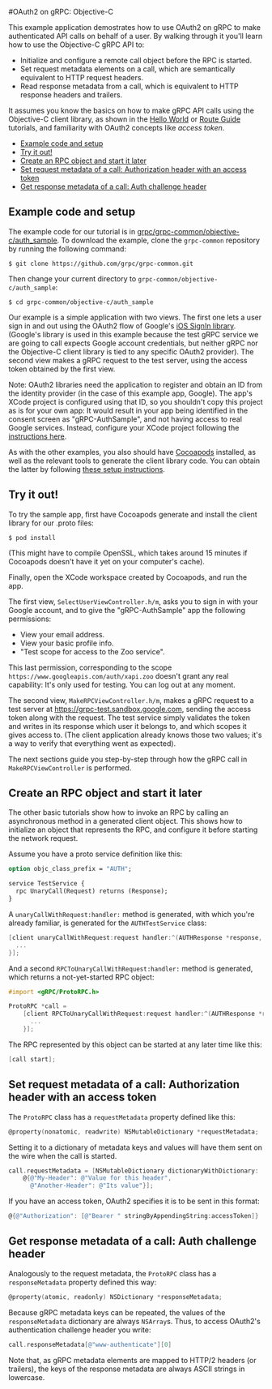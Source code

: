 #OAuth2 on gRPC: Objective-C

This example application demostrates how to use OAuth2 on gRPC to make authenticated API calls on
behalf of a user. By walking through it you'll learn how to use the Objective-C gRPC API to:

- Initialize and configure a remote call object before the RPC is started.
- Set request metadata elements on a call, which are semantically equivalent to HTTP request
headers.
- Read response metadata from a call, which is equivalent to HTTP response headers and trailers.

It assumes you know the basics on how to make gRPC API calls using the Objective-C client library,
as shown in the [Hello World](https://github.com/grpc/grpc-common/tree/master/objective-c/helloworld)
or [Route Guide](https://github.com/grpc/grpc-common/tree/master/objective-c/route_guide) tutorials,
and familiarity with OAuth2 concepts like _access token_.

- [Example code and setup](#setup)
- [Try it out!](#try)
- [Create an RPC object and start it later](#rpc-object)
- [Set request metadata of a call: Authorization header with an access token](#request-metadata)
- [Get response metadata of a call: Auth challenge header](#response-metadata)

<a name="setup"></a>
## Example code and setup

The example code for our tutorial is in [grpc/grpc-common/objective-c/auth_sample](https://github.com/grpc/grpc-common/tree/master/objective-c/auth_sample).
To download the example, clone the `grpc-common` repository by running the following command:
```shell
$ git clone https://github.com/grpc/grpc-common.git
```

Then change your current directory to `grpc-common/objective-c/auth_sample`:
```shell
$ cd grpc-common/objective-c/auth_sample
```

Our example is a simple application with two views. The first one lets a user sign in and out using
the OAuth2 flow of Google's [iOS SignIn library](https://developers.google.com/identity/sign-in/ios/).
(Google's library is used in this example because the test gRPC service we are going to call expects
Google account credentials, but neither gRPC nor the Objective-C client library is tied to any
specific OAuth2 provider). The second view makes a gRPC request to the test server, using the
access token obtained by the first view.

Note: OAuth2 libraries need the application to register and obtain an ID from the identity provider
(in the case of this example app, Google). The app's XCode project is configured using that ID, so
you shouldn't copy this project as is for your own app: It would result in your app being identified
in the consent screen as "gRPC-AuthSample", and not having access to real Google services. Instead,
configure your XCode project following the [instructions here](https://developers.google.com/identity/sign-in/ios/).

As with the other examples, you also should have [Cocoapods](https://cocoapods.org/#install)
installed, as well as the relevant tools to generate the client library code. You can obtain the
latter by following [these setup instructions](https://github.com/grpc/homebrew-grpc).


<a name="try"></a>
## Try it out!

To try the sample app, first have Cocoapods generate and install the client library for our .proto
files:

```shell
$ pod install
```

(This might have to compile OpenSSL, which takes around 15 minutes if Cocoapods doesn't have it yet
on your computer's cache).

Finally, open the XCode workspace created by Cocoapods, and run the app.

The first view, `SelectUserViewController.h/m`, asks you to sign in with your Google account, and to
give the "gRPC-AuthSample" app the following permissions:

- View your email address.
- View your basic profile info.
- "Test scope for access to the Zoo service".

This last permission, corresponding to the scope `https://www.googleapis.com/auth/xapi.zoo` doesn't
grant any real capability: It's only used for testing. You can log out at any moment.

The second view, `MakeRPCViewController.h/m`, makes a gRPC request to a test server at
https://grpc-test.sandbox.google.com, sending the access token along with the request. The test
service simply validates the token and writes in its response which user it belongs to, and which
scopes it gives access to. (The client application already knows those two values; it's a way to
verify that everything went as expected).

The next sections guide you step-by-step through how the gRPC call in `MakeRPCViewController` is
performed.

<a name="rpc-object"></a>
## Create an RPC object and start it later

The other basic tutorials show how to invoke an RPC by calling an asynchronous method in a generated
client object. This shows how to initialize an object that represents the RPC, and configure it
before starting the network request.

Assume you have a proto service definition like this:

```protobuf
option objc_class_prefix = "AUTH";

service TestService {
  rpc UnaryCall(Request) returns (Response);
}
```

A `unaryCallWithRequest:handler:` method is generated, with which you're already familiar, is
generated for the `AUTHTestService` class:

```objective-c
[client unaryCallWithRequest:request handler:^(AUTHResponse *response, NSError *error) {
  ...
}];
```

And a second `RPCToUnaryCallWithRequest:handler:` method is generated, which returns a
not-yet-started RPC object:

```objective-c
#import <gRPC/ProtoRPC.h>

ProtoRPC *call =
    [client RPCToUnaryCallWithRequest:request handler:^(AUTHResponse *response, NSError *error) {
      ...
    }];
```

The RPC represented by this object can be started at any later time like this:

```objective-c
[call start];
```

<a name="request-metadata"></a>
## Set request metadata of a call: Authorization header with an access token

The `ProtoRPC` class has a `requestMetadata` property defined like this:

```objective-c
@property(nonatomic, readwrite) NSMutableDictionary *requestMetadata;
```

Setting it to a dictionary of metadata keys and values will have them sent on the wire when the call
is started.

```objective-c
call.requestMetadata = [NSMutableDictionary dictionaryWithDictionary:
    @{@"My-Header": @"Value for this header",
      @"Another-Header": @"Its value"}];
```

If you have an access token, OAuth2 specifies it is to be sent in this format:

```objective-c
@{@"Authorization": [@"Bearer " stringByAppendingString:accessToken]}
```

<a name="response-metadata"></a>
## Get response metadata of a call: Auth challenge header

Analogously to the request metadata, the `ProtoRPC` class has a `responseMetadata` property defined
this way:

```objective-c
@property(atomic, readonly) NSDictionary *responseMetadata;
```

Because gRPC metadata keys can be repeated, the values of the `responseMetadata` dictionary are
always `NSArray`s. Thus, to access OAuth2's authentication challenge header you write:

```objective-c
call.responseMetadata[@"www-authenticate"][0]
```

Note that, as gRPC metadata elements are mapped to HTTP/2 headers (or trailers), the keys of the
response metadata are always ASCII strings in lowercase.

